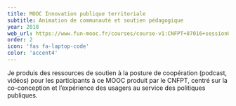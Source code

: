 ```yaml
---
title: MOOC Innovation publique territoriale 
subtitle: Animation de communauté et soutien pédagogique 
year: 2018
web_url: https://www.fun-mooc.fr/courses/course-v1:CNFPT+87016+session01/about
order: 2
icon: 'fas fa-laptop-code'
color: 'accent4'
---
```


Je produis des ressources de soutien à la posture de coopération  (podcast, vidéos) pour les participants à ce MOOC produit par le CNFPT, centré sur la co-conception et l’expérience des usagers au service des politiques publiques.